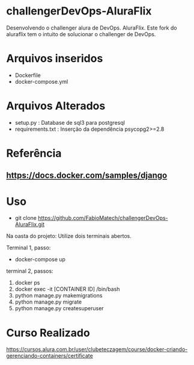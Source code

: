 # challengerDevOps-AluraFlix
Desenvolvendo o challenger alura de DevOps. AluraFlix.
Este fork do aluraflix tem o intuito de solucionar o challenger de DevOps.

# Arquivos inseridos
 - Dockerfile
 - docker-compose.yml

# Arquivos Alterados 
 - setup.py : Database de sql3 para postgresql
 - requirements.txt : Inserção da dependência psycopg2>=2.8


# Referência 
https://docs.docker.com/samples/django
 - 

#  Uso 
 - git clone https://github.com/FabioMatech/challengerDevOps-AluraFlix.git

Na  oasta do projeto: Utilize dois terminais abertos.

Terminal 1, passo:
 - docker-compose up

terminal 2, passos:
 1. docker ps
 2. docker exec -it [CONTAINER ID]  /bin/bash
 3. python manage.py makemigrations
 4. python manage.py migrate
 5. python manage.py createsuperuser
 
 
 # Curso Realizado 
 https://cursos.alura.com.br/user/clubeteczagem/course/docker-criando-gerenciando-containers/certificate
